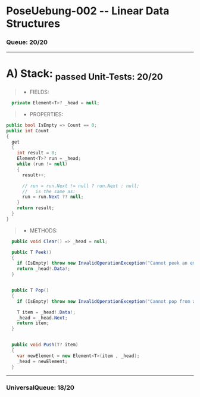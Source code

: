 # PoseUebung-002 -- Linear Data Structures


### Queue:  20/20
<!-- ![Screenshot 2024-09-25 002316](https://github.com/user-attachments/assets/93e312ec-7a29-42df-88e9-a4c11fc4c7ff) -->

---  
# A) Stack:  <sub> passed Unit-Tests: 20/20 </sub>
> - FIELDS:
```c#
  private Element<T>? _head = null;
```

> - PROPERTIES:
```c#
public bool IsEmpty => Count == 0;
public int Count
{
  get
  {
    int result = 0;
    Element<T>? run = _head;
    while (run != null)
    {
      result++;

      // run = run.Next != null ? run.Next : null;
      //   is the same as:
      run = run.Next ?? null;
    }
    return result;
  }
}
```

> - METHODS:
```c#
  public void Clear() => _head = null;
```

```c#
  public T Peek()
  {
    if (IsEmpty) throw new InvalidOperationException("Cannot peek an empty stack.");
    return _head!.Data!;
  }
```

```c#

  public T Pop()
  {
    if (IsEmpty) throw new InvalidOperationException("Cannot pop from an empty stack.");

    T item = _head!.Data!;
    _head = _head.Next;
    return item;
  }
```

```c#

  public void Push(T? item)
  {
    var newElement = new Element<T>(item , _head);
    _head = newElement;
  }
```

<!-- ![Screenshot 2024-09-25 002015](https://github.com/user-attachments/assets/c1481045-7405-4510-a30e-2f059b5d8d8f) -->  

---  

### UniversalQueue:  18/20
<!-- ![Screenshot 2024-09-25 004603](https://github.com/user-attachments/assets/adca91d0-5145-4184-98a8-bbb75a633b2d) -->


